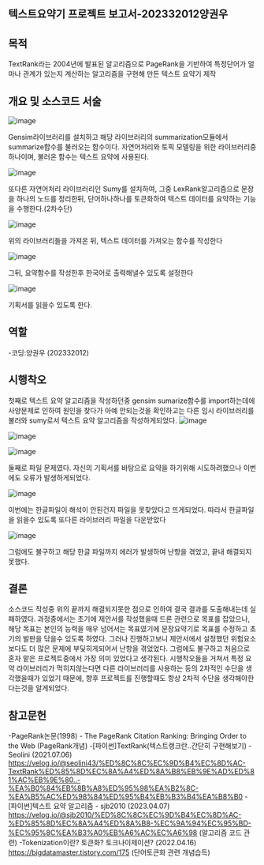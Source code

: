 ## 텍스트요약기 프로젝트 보고서-202332012양권우

## 목적
 TextRank라는 2004년에 발표된 알고리즘으로 PageRank을 기반하여 특정단어가 얼마나 관계가 있는지 계산하는 알고리즘을 구현해 만든 텍스트 요약기 제작

## 개요 및 소스코드 서술

![image](https://github.com/GreatBritanBias/deepnlp-2023/assets/88702293/66134289-4850-4d91-9485-b9028c1508db)

Gensim라이브러리를 설치하고 해당 라이브러리의 summarization모듈에서 summarize함수를 불러오는 함수이다. 
자연어처리와 토픽 모델링을 위한 라이브러리중 하나이며,  불러온 함수는 텍스트 요약에 사용된다.  

![image](https://github.com/GreatBritanBias/deepnlp-2023/assets/88702293/f76c000f-9d72-4692-9701-7e79f515b339)

또다른 자연어처리 라이브러리인 Sumy를 설치하여, 그중 LexRank알고리즘으로 문장을 하나의 노드를 정리한뒤, 단어하나하나를 토큰화하여 텍스트 데이터를 요약하는 기능을 수행한다.(2차수단)

![image](https://github.com/GreatBritanBias/deepnlp-2023/assets/88702293/eed92349-efc7-419b-995a-a8c7713b319f)

위의 라이브러리들을 가져온 뒤,  텍스트 데이터를 가져오는 함수를 작성한다

![image](https://github.com/GreatBritanBias/deepnlp-2023/assets/88702293/d18e351b-91cf-40b3-b9ec-00c752b1472c)

그뒤, 요약함수를 작성한후 한국어로 출력해낼수 있도록 설정한다

![image](https://github.com/GreatBritanBias/deepnlp-2023/assets/88702293/af90da4f-4c43-4fcf-813f-56f44de4b3fd)

기획서를 읽을수 있도록 한다.


## 역할
-코딩:양권우 (202332012)

## 시행착오
첫째로 텍스트 요약 알고리즘을 작성하던중 gensim sumarize함수를 import하는데에 사양문제로 인하여  원인을 찾다가 아예 안되는것을 확인하고는 다른 임시 라이브러리를 불러와 sumy로서 텍스트 요약 알고리즘을 작성하게되었다.
![image](https://github.com/GreatBritanBias/deepnlp-2023/assets/88702293/e9b8c821-2261-4c18-b538-fd8673e75486) 
>
![image](https://github.com/GreatBritanBias/deepnlp-2023/assets/88702293/a2c3121b-679d-4f15-85bd-96758e8f94ed)
>
![image](https://github.com/GreatBritanBias/deepnlp-2023/assets/88702293/e06ba03f-7ae0-4c3a-8f99-b60a711f9f25)


둘째로 파일 문제였다. 
자신의 기획서를 바탕으로 요약을 하기위해 시도하려했으나  이번에도 오류가 발생하게되었다.  

![image](https://github.com/GreatBritanBias/deepnlp-2023/assets/88702293/ef21eeb5-11d3-4914-b63c-31d2c4495cad)

이번에는 한글파일이 해석이 안된건지 파일을 못찾았다고 뜨게되었다.   따라서 한글파일을 읽을수 있도록 또다른 라이브러리 파일을 다운받았다

![image](https://github.com/GreatBritanBias/deepnlp-2023/assets/88702293/0a5ba494-6b51-46a2-b6c0-fd2dbaea4e4e)

그럼에도 불구하고 해당 한글 파일까지 에러가 발생하여 난항을 겪었고, 끝내 해결되지못했다.

## 결론
소스코드 작성중 위의 끝까지 해결되지못한 점으로 인하여 결국 결과를 도출해내는데 실패하였다.  과정중에서는 초기에 제안서를 작성했을때 드론 관련으로 목표를 잡았으나, 해당 목표는 본인의 능력을 매우 넘어서는 목표였기에 문장요약기로 목표를 수정하고 초기의 발판을 닦을수 있도록 하였다. 그러나 진행하고보니 제안서에서 설정했던 위험요소보다도 더 많은 문제에 부딫히게되어서 난항을 겪었었다.  그럼에도 불구하고 처음으로 혼자 맡은 프로젝트중에서 가장 의미 있었다고 생각된다.  시행착오들을 거쳐서  특정 요약 라이브러리가 먹히지않는다면 다른 라이브러리를 사용하는 등의 2차적인 수단을 생각했을때가 있었기 때문에,  향후 프로젝트를 진행할때도 항상 2차적 수단을 생각해야한다는것을 알게되었다. 

## 참고문헌
-PageRank논문(1998) - The PageRank Citation Ranking: Bringing Order to the Web   (PageRank개념)
-[파이썬]TextRank(텍스트랭크란..간단히 구현해보기) - Seolini (2021.07.06) https://velog.io/@seolini43/%ED%8C%8C%EC%9D%B4%EC%8D%AC-TextRank%ED%85%8D%EC%8A%A4%ED%8A%B8%EB%9E%AD%ED%81%AC%EB%9E%80..-%EA%B0%84%EB%8B%A8%ED%95%98%EA%B2%8C-%EA%B5%AC%ED%98%84%ED%95%B4%EB%B3%B4%EA%B8%B0
-[파이썬]텍스트 요약 알고리즘 - sjb2010 (2023.04.07) https://velog.io/@sjb2010/%ED%8C%8C%EC%9D%B4%EC%8D%AC-%ED%85%8D%EC%8A%A4%ED%8A%B8-%EC%9A%94%EC%95%BD-%EC%95%8C%EA%B3%A0%EB%A6%AC%EC%A6%98   (알고리즘 코드 관련)
-Tokenization이란? 토큰화? 토크나이제이션? (2022.04.16) https://bigdatamaster.tistory.com/175 (단어토큰화 관련 개념습득)
